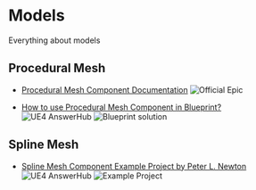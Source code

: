 # Models

Everything about models

## Procedural Mesh

+ [Procedural Mesh Component Documentation](https://docs.unrealengine.com/latest/INT/BlueprintAPI/Components/ProceduralMesh/index.html) ![Official Epic](https://img.shields.io/badge/official-epic-lightgrey.svg)

+ [How to use Procedural Mesh Component in Blueprint?](https://answers.unrealengine.com/questions/295318/how-to-use-procedural-mesh-component-in-blueprint.html) ![UE4 AnswerHub](https://img.shields.io/badge/answerhub-epic-lightgrey.svg) ![Blueprint solution](https://img.shields.io/badge/blueprint-solution-blue.svg)

## Spline Mesh

+ [Spline Mesh Component Example Project by Peter L. Newton](http://www.mediafire.com/download/d9deqsc84aaii9f) ![UE4 AnswerHub](https://img.shields.io/badge/answerhub-epic-lightgrey.svg) ![Example Project](https://img.shields.io/badge/full-sample-brightgreen.svg)


